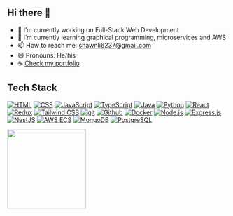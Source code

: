 ## Hi there 👋

- 🔭 I’m currently working on Full-Stack Web Development
- 🌱 I’m currently learning graphical programming, microservices and AWS
- 📫 How to reach me: shawnli6237@gmail.com
- 😄 Pronouns: He/his
- ☕️ <a href="https://shawn-portfolio-elek.vercel.app/" style="text-decoration: underline;">Check my portfolio</a>

## Tech Stack

[![HTML](https://www.vectorlogo.zone/logos/w3_html5/w3_html5-ar21.svg)](https://developer.mozilla.org/en-US/docs/Web/HTML)
[![CSS](https://www.vectorlogo.zone/logos/w3_css/w3_css-ar21.svg)](https://www.w3.org/Style/CSS/)
[![JavaScript](https://www.vectorlogo.zone/logos/javascript/javascript-ar21.svg)](https://developer.mozilla.org/en-US/docs/Web/JavaScript)
[![TypeScript](https://www.vectorlogo.zone/logos/typescriptlang/typescriptlang-ar21.svg)](https://www.typescriptlang.org/)
[![Java](https://www.vectorlogo.zone/logos/java/java-ar21.svg)](https://www.java.com/)
[![Python](https://www.vectorlogo.zone/logos/python/python-ar21.svg)](https://www.python.org/)
[![React](https://www.vectorlogo.zone/logos/reactjs/reactjs-ar21.svg)](https://react.dev)
[![Redux](https://www.vectorlogo.zone/logos/js_redux/js_redux-ar21.svg)](https://redux.js.org/)
[![Tailwind CSS](https://www.vectorlogo.zone/logos/tailwindcss/tailwindcss-ar21.svg)](https://tailwindcss.com/)
[![git](https://www.vectorlogo.zone/logos/git-scm/git-scm-ar21.svg)](https://git-scm.com/ "Version control")
[![Github](https://www.vectorlogo.zone/logos/github/github-ar21.svg)](https://www.github.com/ "git hosting")
[![Docker](https://www.vectorlogo.zone/logos/docker/docker-ar21.svg)](https://www.docker.com/)
[![Node.js](https://www.vectorlogo.zone/logos/nodejs/nodejs-ar21.svg)](https://nodejs.org/)
[![Express.js](https://www.vectorlogo.zone/logos/expressjs/expressjs-ar21.svg)](https://expressjs.com/)
[![NestJS](https://www.vectorlogo.zone/logos/nestjs/nestjs-ar21.svg)](https://nestjs.com/)
[![AWS ECS](https://www.vectorlogo.zone/logos/amazon_ecs/amazon_ecs-ar21.svg)](https://aws.amazon.com/ecs/)
[![MongoDB](https://www.vectorlogo.zone/logos/mongodb/mongodb-ar21.svg)](https://www.mongodb.com/)
[![PostgreSQL](https://www.vectorlogo.zone/logos/postgresql/postgresql-ar21.svg)](https://www.postgresql.org/)

<img height="180em" src="https://github-readme-stats-eight-theta.vercel.app/api/top-langs/?username=Additivemenu&layout=compact&langs_count=8&theme=algolia"/>

<!--
**Additivemenu/Additivemenu** is a ✨ _special_ ✨ repository because its `README.md` (this file) appears on your GitHub profile.

Here are some ideas to get you started:

- 🔭 I’m currently working on ...
- 🌱 I’m currently learning ...
- 👯 I’m looking to collaborate on ...
- 🤔 I’m looking for help with ...
- 💬 Ask me about ...
- 📫 How to reach me: ...
- 😄 Pronouns: ...
- ⚡ Fun fact: ...
-->
